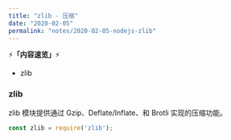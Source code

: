```yaml
---
title: "zlib - 压缩"
date: "2020-02-05"
permalink: "notes/2020-02-05-nodejs-zlib"
---
```


⚡<strong>「内容速览」</strong>⚡

- zlib

### zlib
zlib 模块提供通过 Gzip、Deflate/Inflate、和 Brotli 实现的压缩功能。

```js
const zlib = require('zlib');
```

